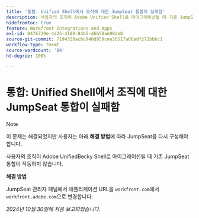 ```yaml
---
title: '통합: Unified Shell에서 조직에 대한 JumpSeat 통합이 실패함'
description: 사용자의 조직이 Adobe Unified Shell로 마이그레이션될 때 기존 JumpSeat 통합이 작동하지 않습니다.
hidefromtoc: true
feature: Workfront Integrations and Apps
exl-id: 0476729e-4e25-4180-84b5-d6b59ae90de8
source-git-commit: 7194330acbc940d959cee30517a06adf272bb6c1
workflow-type: tm+mt
source-wordcount: '84'
ht-degree: 100%

---
```


# 통합: Unified Shell에서 조직에 대한 JumpSeat 통합이 실패함

>[!NOTE]
>
>이 문제는 해결되었지만 사용자는 아래 **해결 방법**&#x200B;에 따라 JumpSeat를 다시 구성해야 합니다.

사용자의 조직이 Adobe UnifiedBecky Shell로 마이그레이션될 때 기존 JumpSeat 통합이 작동하지 않습니다.

**해결 방법**

JumpSeat 관리자 패널에서 애플리케이션 URL을 `workfront.com`에서 `workfront.adobe.com`으로 변경합니다.

_2024년 10월 30일에 처음 보고되었습니다._
